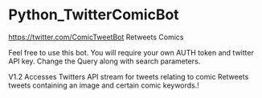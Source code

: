 # Python_TwitterComicBot
https://twitter.com/ComicTweetBot
Retweets Comics

Feel free to use this bot. 
You will require your own AUTH token and twitter API key.
Change the Query along with search parameters. 

V1.2 
Accesses Twitters API stream for tweets relating to comic
Retweets tweets containing an image and certain comic keywords.!


